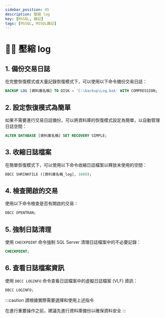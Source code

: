 ```yaml
---
sidebar_position: 45
description: 壓縮 log
key: [MSSQL, 雜記]
tags: [MSSQL, MSSQL雜記]
---
```


# 👩‍💻 壓縮 log

## 1. 備份交易日誌

在完整恢復模式或大量記錄恢復模式下，可以使用以下命令備份交易日誌：

```sql
BACKUP LOG [資料庫名稱] TO DISK = 'C:\backup\Log.bak' WITH COMPRESSION;
```

## 2. 設定恢復模式為簡單

如果不需要進行交易日誌備份，可以將資料庫的恢復模式設定為簡單，以自動管理日誌空間：

```sql
ALTER DATABASE [資料庫名稱] SET RECOVERY SIMPLE;
```

## 3. 收縮日誌檔案

在簡單恢復模式下，可以使用以下命令收縮日誌檔案以釋放未使用的空間：

```sql
DBCC SHRINKFILE ([資料庫名稱_log], 1000);
```

## 4. 檢查開啟的交易

使用以下命令檢查是否有開啟的交易：

```sql
DBCC OPENTRAN;
```

## 5. 強制日誌清理

使用 `CHECKPOINT` 命令強制 SQL Server 清理日誌檔案中的不必要記錄：

```sql
CHECKPOINT;
```

## 6. 查看日誌檔案資訊

使用 `DBCC LOGINFO` 命令查看日誌檔案中的虛擬日誌檔案 (VLF) 資訊：

```sql
DBCC LOGINFO;
```

:::caution
請根據實際需要選擇和使用上述指令

在進行重要操作之前，建議先進行資料庫備份以確保資料安全
:::
